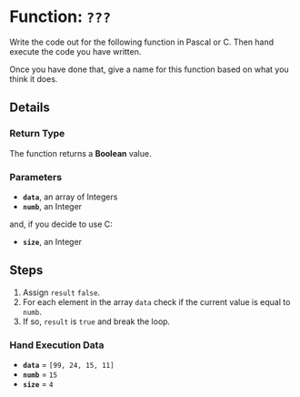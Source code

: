 # Function: `???`

Write the code out for the following function in Pascal or C. Then hand execute the code you
have written.

Once you have done that, give a name for this function based on what you think
it does.

## Details

### Return Type

The function returns a **Boolean** value.

### Parameters

- **`data`**, an array of Integers
- **`numb`**, an Integer

and, if you decide to use C:

- **`size`**, an Integer

## Steps

1. Assign `result` `false`.
2. For each element in the array `data` check if the current value is equal to `numb`.
3. If so, `result` is `true` and break the loop.

### Hand Execution Data

- **`data`** = `[99, 24, 15, 11]`
- **`numb`** = `15`
- **`size`** = `4`
